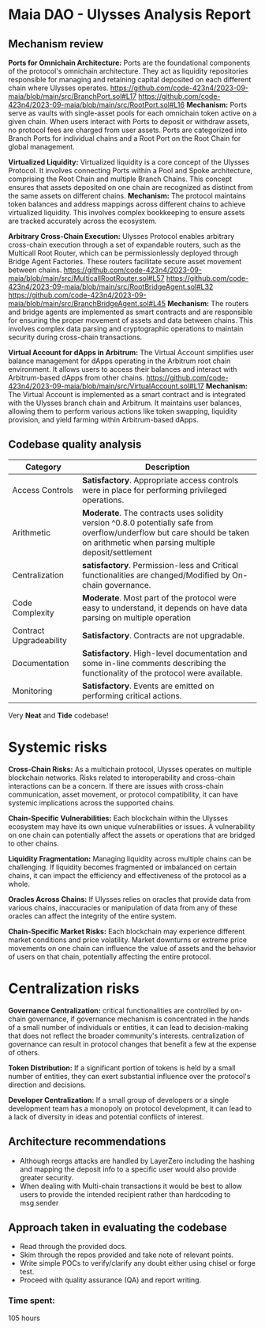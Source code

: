 # Maia DAO - Ulysses Analysis Report
## Mechanism review
**Ports for Omnichain Architecture:**
  Ports are the foundational components of the protocol's omnichain architecture. They act as liquidity repositories responsible for managing and retaining capital deposited on each different chain where Ulysses operates.
https://github.com/code-423n4/2023-09-maia/blob/main/src/BranchPort.sol#L17
https://github.com/code-423n4/2023-09-maia/blob/main/src/RootPort.sol#L16
   **Mechanism:** Ports serve as vaults with single-asset pools for each omnichain token active on a given chain. When users interact with Ports to deposit or withdraw assets, no protocol fees are charged from user assets. Ports are categorized into Branch Ports for individual chains and a Root Port on the Root Chain for global management.

**Virtualized Liquidity:**
   Virtualized liquidity is a core concept of the Ulysses Protocol. It involves connecting Ports within a Pool and Spoke architecture, comprising the Root Chain and multiple Branch Chains. This concept ensures that assets deposited on one chain are recognized as distinct from the same assets on different chains.
   **Mechanism:** The protocol maintains token balances and address mappings across different chains to achieve virtualized liquidity. This involves complex bookkeeping to ensure assets are tracked accurately across the ecosystem.

**Arbitrary Cross-Chain Execution:**
   Ulysses Protocol enables arbitrary cross-chain execution through a set of expandable routers, such as the Multicall Root Router, which can be permissionlessly deployed through Bridge Agent Factories. These routers facilitate secure asset movement between chains.
https://github.com/code-423n4/2023-09-maia/blob/main/src/MulticallRootRouter.sol#L57
https://github.com/code-423n4/2023-09-maia/blob/main/src/RootBridgeAgent.sol#L32
https://github.com/code-423n4/2023-09-maia/blob/main/src/BranchBridgeAgent.sol#L45
   **Mechanism:** The routers and bridge agents are implemented as smart contracts and are responsible for ensuring the proper movement of assets and data between chains. This involves complex data parsing and cryptographic operations to maintain security during cross-chain transactions.

**Virtual Account for dApps in Arbitrum:**
   The Virtual Account simplifies user balance management for dApps operating in the Arbitrum root chain environment. It allows users to access their balances and interact with Arbitrum-based dApps from other chains.
https://github.com/code-423n4/2023-09-maia/blob/main/src/VirtualAccount.sol#L17
   **Mechanism:** The Virtual Account is implemented as a smart contract and is integrated with the Ulysses branch chain and Arbitrum. It maintains user balances, allowing them to perform various actions like token swapping, liquidity provision, and yield farming within Arbitrum-based dApps.

## Codebase quality analysis
| Category | Description |
|--- | --- |
|Access Controls | **Satisfactory**. Appropriate access controls were in place for performing privileged operations.|
|Arithmetic | **Moderate**. The contracts uses solidity version ^0.8.0 potentially safe from overflow/underflow but care should be taken on arithmetic when parsing multiple deposit/settlement |
| Centralization | **satisfactory**. Permission-less and Critical functionalities are changed/Modified by On-chain governance.|
| Code Complexity | **Moderate**. Most part of the protocol were easy to understand, it depends on have data parsing on multiple operation |
|Contract Upgradeability | **Satisfactory**. Contracts are not upgradable.|
| Documentation | **Satisfactory**. High-level documentation and some in-line comments describing the functionality of the protocol were available.|
| Monitoring | **Satisfactory**. Events are emitted on performing critical actions.|

Very **Neat** and **Tide** codebase!

# Systemic risks
**Cross-Chain Risks:** As a multichain protocol, Ulysses operates on multiple blockchain networks. Risks related to interoperability and cross-chain interactions can be a concern. If there are issues with cross-chain communication, asset movement, or protocol compatibility, it can have systemic implications across the supported chains.

**Chain-Specific Vulnerabilities:** Each blockchain within the Ulysses ecosystem may have its own unique vulnerabilities or issues. A vulnerability on one chain can potentially affect the assets or operations that are bridged to other chains.

**Liquidity Fragmentation:** Managing liquidity across multiple chains can be challenging. If liquidity becomes fragmented or imbalanced on certain chains, it can impact the efficiency and effectiveness of the protocol as a whole.

**Oracles Across Chains:** If Ulysses relies on oracles that provide data from various chains, inaccuracies or manipulation of data from any of these oracles can affect the integrity of the entire system.

**Chain-Specific Market Risks:** Each blockchain may experience different market conditions and price volatility. Market downturns or extreme price movements on one chain can influence the value of assets and the behavior of users on that chain, potentially affecting the entire protocol.


# Centralization risks
**Governance Centralization:** critical functionalities are controlled by on-chain governance, if governance mechanism is concentrated in the hands of a small number of individuals or entities, it can lead to decision-making that does not reflect the broader community's interests. centralization of governance can result in protocol changes that benefit a few at the expense of others.

**Token Distribution:** If a significant portion of tokens is held by a small number of entities, they can exert substantial influence over the protocol's direction and decisions.

**Developer Centralization:** If a small group of developers or a single development team has a monopoly on protocol development, it can lead to a lack of diversity in ideas and potential conflicts of interest.

## Architecture recommendations
* Although reorgs attacks are handled by LayerZero including the hashing and mapping the deposit info to a specific user would also provide greater security.
* When dealing with Multi-chain transactions it would be best to allow users to provide the intended recipient rather than hardcoding to msg.sender

## Approach taken in evaluating the codebase
* Read through the provided docs.
* Skim through the repos provided and take note of relevant points.
* Write simple POCs to verify/clarify any doubt either using chisel or forge test.
* Proceed with quality assurance (QA) and report writing.

### Time spent:
105 hours